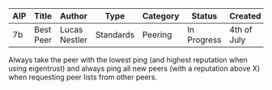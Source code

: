 | AIP | Title | Author | Type | Category | Status | Created |
|---|---|---|---|---|---|---|
| 7b | Best Peer | Lucas Nestler | Standards | Peering | In Progress | 4th of July |

Always take the peer with the lowest ping (and highest reputation when using eigentrust) and always ping all new peers (with a reputation above X) when requesting peer lists from other peers.
